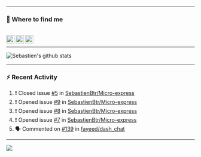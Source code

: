 
---

### :speech_balloon: Where to find me

</br>
<a href="https://twitter.com/seb_bouttier">
  <img align="left" width="22px" src="https://cdn.jsdelivr.net/npm/simple-icons@v3/icons/twitter.svg" />
</a>
<a href="https://www.linkedin.com/in/sebastien-bouttier">
  <img align="left" width="22px" src="https://cdn.jsdelivr.net/npm/simple-icons@v3/icons/linkedin.svg" />
</a>
<a href="https://sebastien-bouttier.medium.com/">
  <img align="left" width="22px" src="https://cdn.jsdelivr.net/npm/simple-icons@v3/icons/medium.svg" />
</a>
</br>

---

![Sebastien's github stats](https://github-readme-stats.vercel.app/api?username=sebastienBtr&show_icons=true&title_color=24292e&icon_color=40c463&text_color=24292e&bg_color=fff&count_private=true)

---

### :zap: Recent Activity

<!--START_SECTION:activity-->
1. ❗️ Closed issue [#5](https://github.com/SebastienBtr/Micro-express/issues/5) in [SebastienBtr/Micro-express](https://github.com/SebastienBtr/Micro-express)
2. ❗️ Opened issue [#9](https://github.com/SebastienBtr/Micro-express/issues/9) in [SebastienBtr/Micro-express](https://github.com/SebastienBtr/Micro-express)
3. ❗️ Opened issue [#8](https://github.com/SebastienBtr/Micro-express/issues/8) in [SebastienBtr/Micro-express](https://github.com/SebastienBtr/Micro-express)
4. ❗️ Opened issue [#7](https://github.com/SebastienBtr/Micro-express/issues/7) in [SebastienBtr/Micro-express](https://github.com/SebastienBtr/Micro-express)
5. 🗣 Commented on [#139](https://github.com/fayeed/dash_chat/issues/139) in [fayeed/dash_chat](https://github.com/fayeed/dash_chat)
<!--END_SECTION:activity-->

---

![](https://komarev.com/ghpvc/?username=sebastienBtr)
